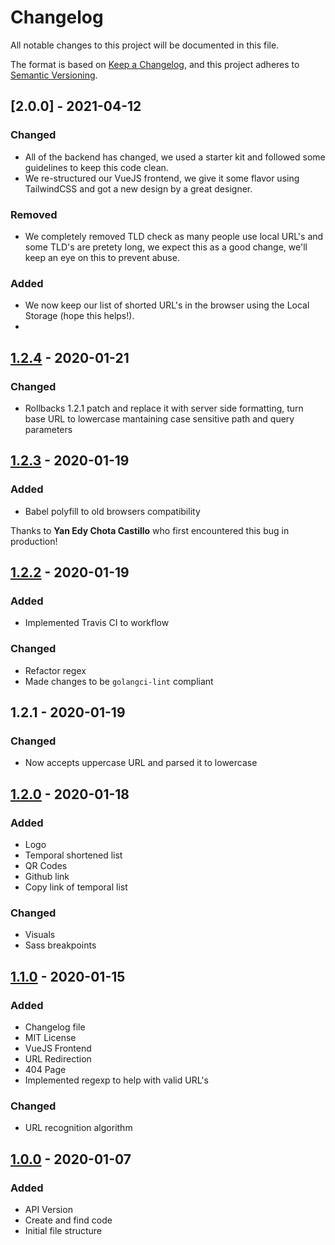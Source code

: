 # Changelog

All notable changes to this project will be documented in this file.

The format is based on [Keep a Changelog](https://keepachangelog.com/en/1.0.0/),
and this project adheres to [Semantic Versioning](https://semver.org/spec/v2.0.0.html).

## [2.0.0] - 2021-04-12

### Changed

- All of the backend has changed, we used a starter kit and followed some guidelines to keep this code clean.
- We  re-structured our VueJS frontend, we give it some flavor using TailwindCSS and got a new design by a great designer.

### Removed

- We completely removed TLD check as many people use local URL's and some TLD's are pretety long, we expect this as a good change, we'll keep an eye on this to prevent abuse.

### Added

- We now keep our list of shorted URL's in the browser using the Local Storage (hope this helps!).
- 

## [1.2.4] - 2020-01-21

### Changed

 - Rollbacks 1.2.1 patch and replace it with server side formatting, turn base URL to lowercase mantaining case sensitive path and query parameters

## [1.2.3] - 2020-01-19

### Added

 - Babel polyfill to old browsers compatibility

 Thanks to **Yan Edy Chota Castillo** who first encountered this bug in production!

## [1.2.2] - 2020-01-19

### Added

 - Implemented Travis CI to workflow

### Changed

 - Refactor regex
 - Made changes to be `golangci-lint` compliant

## 1.2.1 - 2020-01-19

### Changed

 - Now accepts uppercase URL and parsed it to lowercase

## [1.2.0] - 2020-01-18

### Added

 - Logo
 - Temporal shortened list
 - QR Codes
 - Github link
 - Copy link of temporal list

### Changed

 - Visuals
 - Sass breakpoints

## [1.1.0] - 2020-01-15

### Added

 - Changelog file
 - MIT License
 - VueJS Frontend
 - URL Redirection
 - 404 Page
 - Implemented regexp to help with valid URL's

### Changed

 - URL recognition algorithm

## [1.0.0] - 2020-01-07

### Added

 - API Version
 - Create and find code
 - Initial file structure

[1.2.4]: https://github.com/garaekz/goshort/compare/v1.2.3...v1.2.4
[1.2.3]: https://github.com/garaekz/goshort/compare/v1.2.2...v1.2.3
[1.2.2]: https://github.com/garaekz/goshort/compare/v1.2.0...v1.2.2
[1.2.0]: https://github.com/garaekz/goshort/compare/v1.1.0...v1.2.0
[1.1.0]: https://github.com/garaekz/goshort/compare/v1.0...v1.1.0
[1.0.0]: https://github.com/garaekz/goshort/releases/tag/v1.0
